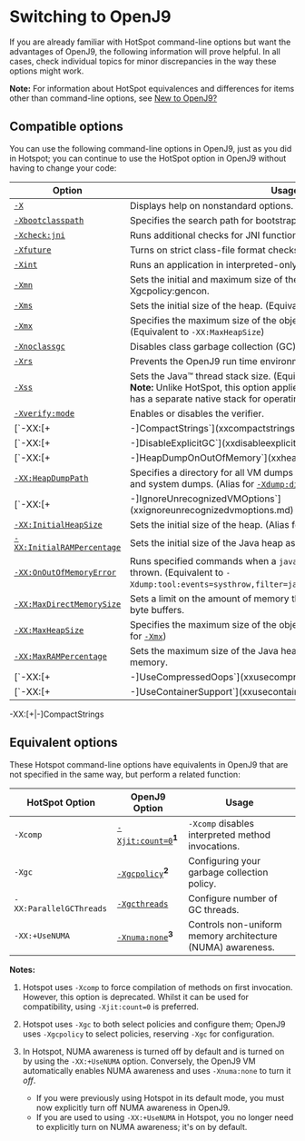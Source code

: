 ﻿<!--
* Copyright (c) 2017, 2019 IBM Corp. and others
*
* This program and the accompanying materials are made
* available under the terms of the Eclipse Public License 2.0
* which accompanies this distribution and is available at
* https://www.eclipse.org/legal/epl-2.0/ or the Apache
* License, Version 2.0 which accompanies this distribution and
* is available at https://www.apache.org/licenses/LICENSE-2.0.
*
* This Source Code may also be made available under the
* following Secondary Licenses when the conditions for such
* availability set forth in the Eclipse Public License, v. 2.0
* are satisfied: GNU General Public License, version 2 with
* the GNU Classpath Exception [1] and GNU General Public
* License, version 2 with the OpenJDK Assembly Exception [2].
*
* [1] https://www.gnu.org/software/classpath/license.html
* [2] http://openjdk.java.net/legal/assembly-exception.html
*
* SPDX-License-Identifier: EPL-2.0 OR Apache-2.0 OR GPL-2.0 WITH
* Classpath-exception-2.0 OR LicenseRef-GPL-2.0 WITH Assembly-exception
-->

# Switching to OpenJ9

If you are already familiar with HotSpot command-line options but want the advantages of OpenJ9, the following information will prove helpful. In all cases, check individual topics for minor discrepancies in the way these options might work.

<i class="fa fa-pencil-square-o" aria-hidden="true"></i> **Note:** For information about HotSpot equivalences and differences for items other than command-line options, see [New to OpenJ9?](openj9_newuser.md)

## Compatible options

You can use the following command-line options in OpenJ9, just as you did in Hotspot; you can continue to use the HotSpot option in OpenJ9 without having to change your code:

| Option                                                           | Usage                                                                                                                                        |
|------------------------------------------------------------------|----------------------------------------------------------------------------------------------------------------------------------------------|
| [`-X`](x.md)                                                     | Displays help on nonstandard options.                                                                                                        |
| [`-Xbootclasspath`](xbootclasspath.md)                           | Specifies the search path for bootstrap classes and resources.                                                                               |
| [`-Xcheck:jni`](xcheck.md)                                       | Runs additional checks for JNI functions during VM startup.                                                                                  |
| [`-Xfuture`](xfuture.md)                                         | Turns on strict class-file format checks.                                                                                                    |
| [`-Xint`](xint.md)                                               | Runs an application in interpreted-only mode.                                                                                                |
| [`-Xmn`](xmn.md)                                                 | Sets the initial and maximum size of the new area when using -Xgcpolicy:gencon.                                                              |
| [`-Xms`](xms.md)                                                 | Sets the initial size of the heap. (Equivalent to `-XX:InitialHeapSize`)                                                                     |
| [`-Xmx`](xms.md)                                                 | Specifies the maximum size of the object memory allocation pool. (Equivalent to `-XX:MaxHeapSize`)                                           |
| [`-Xnoclassgc`](xclassgc.md)                                     | Disables class garbage collection (GC).                                                                                                      |
| [`-Xrs`](xrs.md)                                                 | Prevents the OpenJ9 run time environment from handling signals.                                                                              |
| [`-Xss`](xss.md)                                                 | Sets the Java&trade; thread stack size. (Equivalent to `-XX:ThreadStackSize`). <i class="fa fa-pencil-square-o" aria-hidden="true"></i> **Note:** Unlike HotSpot, this option applies only to the Java stack. OpenJ9 has a separate native stack for operating system threads (see [`-Xmso`](xmso.md))  |
| [`-Xverify:mode`](xverify.md)                                    | Enables or disables the verifier.                                                                                                            |
| [`-XX:[+|-]CompactStrings`](xxcompactstrings.md)                 | Enables/disables `String` compression                                                                                                        |
| [`-XX:[+|-]DisableExplicitGC`](xxdisableexplicitgc.md)           | Enables/disables `System.gc()` calls. (Alias for [`-Xdisableexplicitgc` / `-Xenableexplicitgc`](xenableexplicitgc.md))                       |
| [`-XX:[+|-]HeapDumpOnOutOfMemory`](xxheapdumponoutofmemory.md)   | Enables/disables dumps on out-of-memory conditions.                                                                                          |
| [`-XX:HeapDumpPath`](xxheapdumppath.md)                          | Specifies a directory for all VM dumps including heap dumps, javacores, and system dumps. (Alias for [`-Xdump:directory`](xdump.md#syntax))  |
| [`-XX:[+|-]IgnoreUnrecognizedVMOptions`](xxignoreunrecognizedvmoptions.md) | Specifies whether to ignore unrecognized top-level VM options |                                                       |
| [`-XX:InitialHeapSize`](xxinitialheapsize.md)                    | Sets the initial size of the heap. (Alias for [`-Xms`](xms.md))                                                                              |
| [`-XX:InitialRAMPercentage`](xxinitialrampercentage.md)          | Sets the initial size of the Java heap as a percentage of total memory.                                                                              |
| [`-XX:OnOutOfMemoryError`](xxonoutofmemoryerror.md)                                          | Runs specified commands when a `java.lang.OutOfMemoryError` is thrown. (Equivalent to `-Xdump:tool:events=systhrow,filter=java/lang/OutOfMemoryError,exec=`) |
| [`-XX:MaxDirectMemorySize`](xxmaxdirectmemorysize.md)            | Sets a limit on the amount of memory that can be reserved for all direct byte buffers.                                                                 |
| [`-XX:MaxHeapSize`    ](xxinitialheapsize.md)                    | Specifies the maximum size of the object memory allocation pool. (Alias for [`-Xmx`](xms.md))                                                |
| [`-XX:MaxRAMPercentage`](xxinitialrampercentage.md)              | Sets the maximum size of the Java heap as a percentage of total memory.                                                                     |
| [`-XX:[+|-]UseCompressedOops`](xxusecompressedoops.md)               | Disables compressed references in 64-bit JVMs. (See also [`-Xcompressedrefs`](xcompressedrefs.md))                                           |
| [`-XX:[+|-]UseContainerSupport`](xxusecontainersupport.md)           | Sets a larger fraction of memory to the Java heap when the VM detects that it is running in a container.                                 |




-XX:[+|-]CompactStrings




## Equivalent options

These Hotspot command-line options have equivalents in OpenJ9 that are not specified in the same way, but perform a related function:

| HotSpot Option          | OpenJ9 Option                                    | Usage                                                            |
|-------------------------|--------------------------------------------------|------------------------------------------------------------------|                                                                        
| `-Xcomp`                | [`-Xjit:count=0`](xjit.md#count)**<sup>1</sup>** | `-Xcomp` disables interpreted method invocations.                |
| `-Xgc`                  | [`-Xgcpolicy`](xgcpolicy.md)**<sup>2</sup>**     | Configuring your garbage collection policy.                      |
| `-XX:ParallelGCThreads` | [`-Xgcthreads`](xgcthreads.md)                   | Configure number of GC threads.                                  |
| `-XX:+UseNUMA`          | [`-Xnuma:none`](xnumanone.md)**<sup>3</sup>**    | Controls non-uniform memory architecture (NUMA) awareness.       |

<i class="fa fa-pencil-square-o" aria-hidden="true"></i> **Notes:**

1. Hotspot uses `-Xcomp` to force compilation of methods on first invocation. However, this option is deprecated. Whilst it can be used for compatibility, using `-Xjit:count=0` is preferred.

2. Hotspot uses `-Xgc` to both select policies and configure them; OpenJ9 uses `-Xgcpolicy` to select policies, reserving `-Xgc` for configuration.

3. In Hotspot, NUMA awareness is turned off by default and is turned on by using the `-XX:+UseNUMA` option. Conversely, the OpenJ9 VM automatically enables NUMA awareness and uses `-Xnuma:none` to turn it *off*.
    - If you were previously using Hotspot in its default mode, you must now explicitly turn off NUMA awareness in OpenJ9.
    - If you are used to using `-XX:+UseNUMA` in Hotspot, you no longer need to explicitly turn on NUMA awareness; it's on by default.


<!-- ==== END OF TOPIC ==== cmdline_migration.md ==== -->
